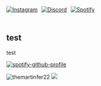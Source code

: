 <div style="display: flex; align-items: center;">
<a href="https://www.instagram.com/martiinfer22/"> 

![Instagram](https://img.shields.io/badge/martiinfer22-%23E4405F.svg?style=for-the-badge&logo=Instagram&logoColor=white)

<a style="margin: 10px" href="https://www.instagram.com/martiinfer22/"> 

![Discord](https://img.shields.io/badge/NanoSync-%237289DA.svg?style=for-the-badge&logo=discord&logoColor=white)


<a href="https://www.instagram.com/martiinfer22/"> 

![Spotify](https://img.shields.io/badge/Spotify-1ED760?style=for-the-badge&logo=spotify&logoColor=white)

</a></div>



<h2>test</h3>
<p>test</p>



[![spotify-github-profile](https://spotify-github-profile.vercel.app/api/view?uid=kkfig8dlwchpesdycbx6cqt2i&cover_image=true&theme=novatorem)](https://spotify-github-profile.vercel.app/api/view?uid=kkfig8dlwchpesdycbx6cqt2i&redirect=true)


<img src="https://komarev.com/ghpvc/?username=themartinfer22&label=Profile%20views&color=0e75b6&style=flat" alt="themartinfer22"/>
</a>


<a href="https://github.com/TheMartinfer22/">
  <img src="https://github-readme-stats.vercel.app/api/top-langs/?username=TheMartinfer22&layout=compact&theme=radical" />
</a>